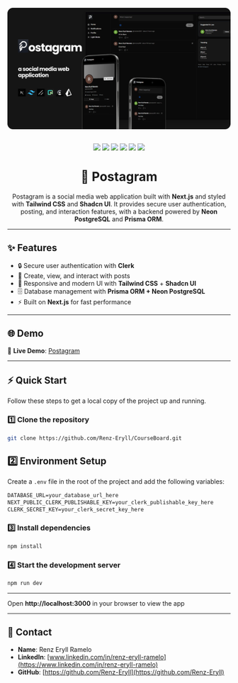 <p align="center">
  <img src="./public/postagram-thumbnail.svg" alt="Postagram Thumbnail" width="800"/>
</p>

##

<p align="center">
  <img src="https://img.shields.io/badge/Next.js-000000?style=for-the-badge&logo=next.js&logoColor=white"/>
  <img src="https://img.shields.io/badge/TailwindCSS-38B2AC?style=for-the-badge&logo=tailwind-css&logoColor=white"/>
  <img src="https://img.shields.io/badge/Shadcn-000000?style=for-the-badge&logo=shadcnui&logoColor=white"/>
  <img src="https://img.shields.io/badge/Neon_PostgreSQL-4169E1?style=for-the-badge&logo=postgresql&logoColor=white"/>
  <img src="https://img.shields.io/badge/Prisma-0C344B?style=for-the-badge&logo=prisma&logoColor=white"/>
  <img src="https://img.shields.io/badge/Clerk-FF4F5A?style=for-the-badge&logo=clerk&logoColor=white"/>
</p>

<h1 align="center">📱 Postagram</h1>

<p align="center">
  Postagram is a social media web application built with <b>Next.js</b> and styled with <b>Tailwind CSS</b> and <b>Shadcn UI</b>.  
  It provides secure user authentication, posting, and interaction features, with a backend powered by <b>Neon PostgreSQL</b> and <b>Prisma ORM</b>.
</p>

---

## ✨ Features

- 🔒 Secure user authentication with **Clerk**
- 📸 Create, view, and interact with posts
- 🎨 Responsive and modern UI with **Tailwind CSS** + **Shadcn UI**
- 🗄️ Database management with **Prisma ORM + Neon PostgreSQL**
- ⚡ Built on **Next.js** for fast performance

---

## 🌐 Demo

🔗 **Live Demo**: [Postagram](#)

---

## ⚡ Quick Start

Follow these steps to get a local copy of the project up and running.

### 1️⃣ Clone the repository

```bash
git clone https://github.com/Renz-Eryll/CourseBoard.git
```

## 2️⃣ Environment Setup

Create a `.env` file in the root of the project and add the following variables:

```env
DATABASE_URL=your_database_url_here
NEXT_PUBLIC_CLERK_PUBLISHABLE_KEY=your_clerk_publishable_key_here
CLERK_SECRET_KEY=your_clerk_secret_key_here
```

### 3️⃣ Install dependencies

```bash
npm install
```

### 4️⃣ Start the development server

```bash
npm run dev
```

---

Open **http://localhost:3000** in your browser to view the app

---

## 📧 Contact

- **Name**: Renz Eryll Ramelo
- **LinkedIn**: [www.linkedin.com/in/renz-eryll-ramelo](https://www.linkedin.com/in/renz-eryll-ramelo)
- **GitHub**: [https://github.com/Renz-Eryll](https://github.com/Renz-Eryll)
